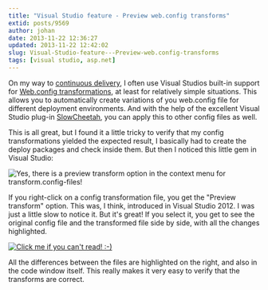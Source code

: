 ```yaml
---
title: "Visual Studio feature - Preview web.config transforms"
extid: posts/9569
author: johan
date: 2013-11-22 12:36:27
updated: 2013-11-22 12:42:02
slug: Visual-Studio-feature---Preview-web.config-transforms
tags: [visual studio, asp.net]
---
```


On my way to [continuous delivery](https://en.wikipedia.org/wiki/Continuous_Delivery), I often use Visual Studios built-in support for [Web.config transformations](http://msdn.microsoft.com/en-us/library/dd465326%28v=vs.110%29.aspx), at least for relatively simple situations. This allows you to automatically create variations of you web.config file for different deployment environments. And with the help of the excellent Visual Studio plug-in [SlowCheetah](http://visualstudiogallery.msdn.microsoft.com/69023d00-a4f9-4a34-a6cd-7e854ba318b5), you can apply this to other config files as well.

This is all great, but I found it a little tricky to verify that my config transformations yielded the expected result, I basically had to create the deploy packages and check inside them. But then I noticed this little gem in Visual Studio:

![Yes, there is a preview transform option in the context menu for transform.config-files!](/images/preview-transform-menu.png)

If you right-click on a config transformation file, you get the "Preview transform" option. This was, I think, introduced in Visual Studio 2012. I was just a little slow to notice it. But it's great! If you select it, you get to see the original config file and the transformed file side by side, with all the changes highlighted.

[![Click me if you can't read! :-)](/images/preview-transform-thumbnail.png)](/images/preview-transform.png)

All the differences between the files are highlighted on the right, and also in the code window itself. This really makes it very easy to verify that the transforms are correct.